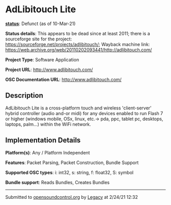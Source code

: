 # AdLibitouch Lite

**[status](../implementation-status.html)**: Defunct (as of 10-Mar-21)

**Status details**: 
This appears to be dead since at least 2011; there is a sourceforge site for the project: https://sourceforge.net/projects/adlibitouch/; Wayback machine link: https://web.archive.org/web/20110202093441/http://adlibitouch.com/

**Project Type**: Software Application

**Project URL**: <http://www.adlibitouch.com/>

**OSC Documentation URL**: <http://www.adlibitouch.com/>

## Description

AdLibitouch Lite is a cross-platform touch and wireless 'client-server' hybrid controller (audio and-or midi) for any devices enabled to run Flash 7 or higher (windows mobile, OSx, linux, etc.-> pda, ppc, tablet pc, desktops, laptops, palm...) within the WiFi network.

## Implementation Details

**Platform(s)**: Any / Platform Independent

**Features**: Packet Parsing, Packet Construction, Bundle Support

**Supported OSC types**: i: int32, s: string, f: float32, S: symbol

**Bundle support**: Reads Bundles, Creates Bundles

---
Submitted to [opensoundcontrol.org](https://opensoundcontrol.org) by [Legacy](https://web.archive.org) at 2/24/21 12:32
